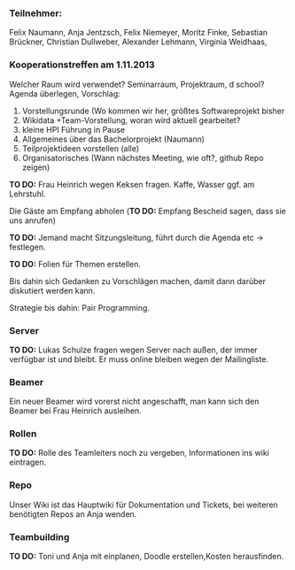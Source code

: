 ### Teilnehmer: 
Felix Naumann,
Anja Jentzsch,
Felix Niemeyer,
Moritz Finke,
Sebastian Brückner,
Christian Dullweber,
Alexander Lehmann,
Virginia Weidhaas,

### Kooperationstreffen am 1.11.2013
 Welcher Raum wird verwendet? Seminarraum, Projektraum, d school?
 Agenda überlegen, Vorschlag:
1) Vorstellungsrunde (Wo kommen wir her, größtes Softwareprojekt bisher
2) Wikidata +Team-Vorstellung, woran wird aktuell gearbeitet?
3) kleine HPI Führung in Pause
4) Allgemeines über das Bachelorprojekt (Naumann)
5) Teilprojektideen vorstellen (alle)
6) Organisatorisches (Wann nächstes Meeting, wie oft?, github Repo zeigen)

**TO DO:** Frau Heinrich wegen Keksen fragen. Kaffe, Wasser ggf. am Lehrstuhl.

 Die Gäste am Empfang abholen 
(**TO DO:** Empfang Bescheid sagen, dass sie uns anrufen)

**TO DO:** Jemand macht Sitzungsleitung, führt durch die Agenda etc -> festlegen.

**TO DO:** Folien für Themen erstellen.

Bis dahin sich Gedanken zu Vorschlägen machen, damit dann darüber diskutiert werden kann.


Strategie bis dahin: Pair Programming.

### Server
 **TO DO:** Lukas Schulze fragen wegen Server nach außen, der immer verfügbar ist  und bleibt. Er muss online bleiben wegen der Mailingliste.

### Beamer
 Ein neuer Beamer wird vorerst nicht angeschafft, man kann sich den Beamer bei Frau Heinrich ausleihen.

### Rollen
**TO DO:** Rolle des Teamleiters noch zu vergeben, Informationen ins wiki eintragen.

### Repo
Unser Wiki ist das Hauptwiki für Dokumentation und Tickets, bei weiteren benötigten Repos an Anja wenden.

### Teambuilding 
**TO DO:** Toni und Anja mit einplanen, Doodle erstellen,Kosten herausfinden.
